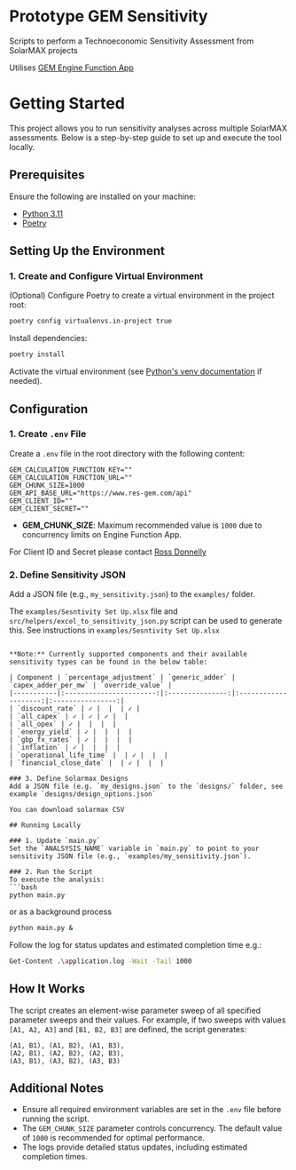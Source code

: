 # Prototype GEM Sensitivity

Scripts to perform a Technoeconomic Sensitivity Assessment from SolarMAX projects

Utilises [GEM Engine Function App](https://portal.azure.com/#@reshive.onmicrosoft.com/resource/subscriptions/0b17f9dd-4b32-445d-a304-45bff0dd4e0b/resourceGroups/gem-calculation-engine-rg/providers/Microsoft.Web/sites/gem-calculation-engine/appServices)


# Getting Started

This project allows you to run sensitivity analyses across multiple SolarMAX assessments. Below is a step-by-step guide to set up and execute the tool locally.


## Prerequisites

Ensure the following are installed on your machine:
- [Python 3.11](https://www.python.org/downloads/)
- [Poetry](https://python-poetry.org/docs/#installing-with-the-official-installer)


## Setting Up the Environment

### 1. Create and Configure Virtual Environment
(Optional) Configure Poetry to create a virtual environment in the project root:
```bash
poetry config virtualenvs.in-project true
```

Install dependencies:
```bash
poetry install
```

Activate the virtual environment (see [Python's venv documentation](https://docs.python.org/3/library/venv.html) if needed).

## Configuration

### 1. Create `.env` File
Create a `.env` file in the root directory with the following content:
```plaintext
GEM_CALCULATION_FUNCTION_KEY=""
GEM_CALCULATION_FUNCTION_URL=""
GEM_CHUNK_SIZE=1000
GEM_API_BASE_URL="https://www.res-gem.com/api"
GEM_CLIENT_ID=""
GEM_CLIENT_SECRET=""
```
- **GEM_CHUNK_SIZE**: Maximum recommended value is `1000` due to concurrency limits on Engine Function App.

For Client ID and Secret please contact [Ross Donnelly](Ross.Donnelly@res-group.com)

### 2. Define Sensitivity JSON
Add a JSON file (e.g., `my_sensitivity.json`) to the `examples/` folder.

The `examples/Sesntivity Set Up.xlsx` file and `src/helpers/excel_to_sensitivity_json.py` script can be used to generate this. See instructions in `examples/Sesntivity Set Up.xlsx` 
```

**Note:** Currently supported components and their available sensitivity types can be found in the below table:

| Component | `percentage_adjustment` | `generic_adder` | `capex_adder_per_mw` | `override_value` |
|-----------|:-----------------------:|:---------------:|:--------------------:|:----------------:|
| `discount_rate` | ✓ |  |  | ✓ |
| `all_capex` | ✓ | ✓ | ✓ |  |
| `all_opex` | ✓ |  |  |  |
| `energy_yield` | ✓ |  |  |  |
| `gbp_fx_rates` | ✓ |  |  |  |
| `inflation` | ✓ |  |  |  |
| `operational_life_time` |  | ✓ |  |  |
| `financial_close_date` |  | ✓ |  |  |

### 3. Define Solarmax Designs
Add a JSON file (e.g. `my_designs.json` to the `designs/` folder, see example `designs/design_options.json`

You can download solarmax CSV

## Running Locally

### 1. Update `main.py`
Set the `ANALSYSIS_NAME` variable in `main.py` to point to your sensitivity JSON file (e.g., `examples/my_sensitivity.json`).

### 2. Run the Script
To execute the analysis:
```bash
python main.py
```

or as a background process
```bash
python main.py &
```

Follow the log for status updates and estimated completion time e.g.:
```bash
Get-Content .\application.log -Wait -Tail 1000
```


## How It Works
The script creates an element-wise parameter sweep of all specified parameter sweeps and their values. For example, if two sweeps with values `[A1, A2, A3]` and `[B1, B2, B3]` are defined, the script generates:
```plaintext
(A1, B1), (A1, B2), (A1, B3),
(A2, B1), (A2, B2), (A2, B3),
(A3, B1), (A3, B2), (A3, B3)
```

## Additional Notes

- Ensure all required environment variables are set in the `.env` file before running the script.
- The `GEM_CHUNK_SIZE` parameter controls concurrency. The default value of `1000` is recommended for optimal performance.
- The logs provide detailed status updates, including estimated completion times.
